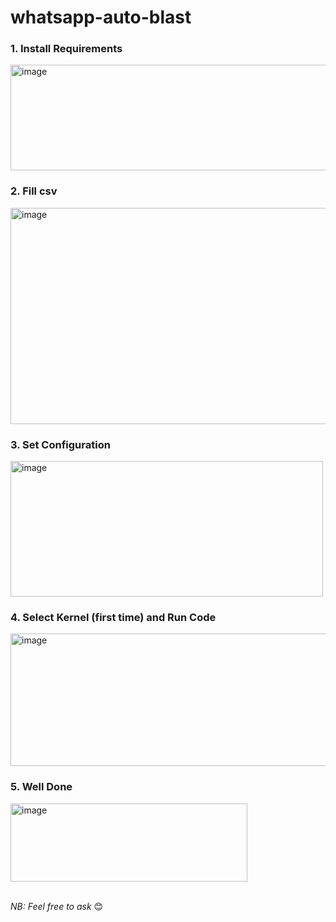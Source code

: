 # whatsapp-auto-blast

### 1. Install Requirements
<img width="731" height="169" alt="image" src="https://github.com/user-attachments/assets/b3e86917-4199-4611-9280-48b226a85971" />

### 2. Fill csv
<img width="691" height="346" alt="image" src="https://github.com/user-attachments/assets/dfffeebc-24b0-42bf-bb9a-04a0aa61548d" />

### 3. Set Configuration
<img width="500" height="217" alt="image" src="https://github.com/user-attachments/assets/5a1421a8-3a09-4dfc-a036-b9b8074cca30" />

### 4. Select Kernel (first time) and Run Code
<img width="1571" height="212" alt="image" src="https://github.com/user-attachments/assets/cc9bd5c9-5b3e-4fa7-b9c9-d6b62656688c" />

### 5. Well Done
<img width="379" height="125" alt="image" src="https://github.com/user-attachments/assets/21bd952e-4beb-468b-9ae3-cbb4c8479f70" />

<br>_NB: Feel free to ask_ 😊
